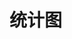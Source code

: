 <!--
 * @Author: DWP
 * @Date: 2021-04-27 11:07:32
 * @LastEditors: DWP
 * @LastEditTime: 2021-08-10 17:38:05
-->
# 统计图